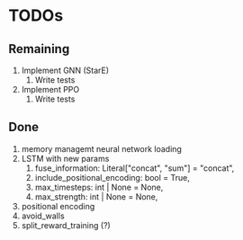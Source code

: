 # TODOs

## Remaining

1. Implement GNN (StarE)
   1. Write tests
1. Implement PPO
   1. Write tests

## Done

1. memory managemt neural network loading
1. LSTM with new params
   1. fuse_information: Literal\["concat", "sum"\] = "concat",
   1. include_positional_encoding: bool = True,
   1. max_timesteps: int | None = None,
   1. max_strength: int | None = None,
1. positional encoding
1. avoid_walls
1. split_reward_training (?)
